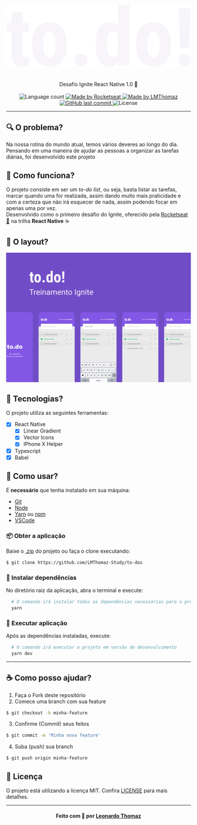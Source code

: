 <h4 align="center">
    <img alt="" src=".github/logo.svg" />
    <br/>
    <br/>
</h4>

<p align="center">
  Desafio Ignite React Native 1.0 🚀
  <br>
  <br>

  <img alt="Language count" src="https://img.shields.io/github/repo-size/LMThomaz-Study/to-dos"/>

  <a href="https://rocketseat.com.br">
    <img alt="Made by Rocketseat" src="https://img.shields.io/badge/made%20by-Rocketseat-%237519C1">
  </a>

  <a href="https://www.linkedin.com/in/leonardo-thomaz/">
    <img alt="Made by LMThomaz" src="https://img.shields.io/badge/made%20by-Leonardo%20Thomaz-%237519C1">
  </a>

  <a href="https://github.com/LMThomaz/to-do/commits/main">
    <img alt="GitHub last commit" src="https://img.shields.io/github/last-commit/LMThomaz-Study/to-dos">
  </a>

  <img alt="License" src="https://img.shields.io/github/license/LMThomaz-Study/to-dos">
</p>

---

## :mag: O problema?

Na nossa rotina do mundo atual, temos vários deveres ao longo do dia. Pensando em uma maneira de ajudar as pessoas a organizar as tarefas diárias, foi desenvolvido este projeto

## :dart: Como funciona?

O projeto consiste em ser um _to-do list_, ou seja, basta listar as tarefas, marcar quando uma for realizada, assim dando muito mais praticidade e com a certeza que não irá esquecer de nada, assim podendo focar em apenas uma por vez.  
Desenvolvido como o primeiro desáfio do Ignite, oferecido pela [Rocketseat :rocket:][url-rocketseat] na trilha **React Native** :coffee:

## :art: O layout?

![Capa to-do](.github/capa.png)

## :hammer: Tecnologias?

O projeto utiliza as seguintes ferramentas:

- [x] React Native
  - [x] Linear Gradient
  - [x] Vector Icons
  - [x] IPhone X Helper
- [x] Typescript
- [x] Babel

## :electric_plug: Como usar?

É **necessário** que tenha instalado em sua máquina:

- [Git][url-git]
- [Node][url-node]
- [Yarn][url-yarn] ou [npm][url-npm]
- [VSCode][url-vs]

### :package: Obter a aplicação

Baixe o [.zip][url-zip] do projeto ou faça o clone executando:

```bash
$ git clone https://github.com/LMThomaz-Study/to-dos
```

### :steam_locomotive: Instalar dependências

No diretório raiz da aplicação, abra o terminal e execute:

```bash
  # O comando irá instalar todas as dependências necessárias para o projeto execute
  yarn
```

### :crystal_ball: Executar aplicação

Após as dependências instaladas, execute:

```bash
  # O comando irá executar o projeto em versão de desenvolvimento
  yarn dev
```

---

## :coffee: Como posso ajudar?

1. Faça o Fork deste repositório
2. Comece uma branch com sua feature

```bash
$ git checkout -b minha-feature
```

3. Confirme (Commit) seus feitos

```bash
$ git commit -m 'Minha nova feature'
```

4. Suba (push) sua branch

```bash
$ git push origin minha-feature
```

## :page_with_curl: Licença

O projeto está utilizando a licença MIT. Confira [LICENSE][license] para mais detalhes.

---

<h4 align="center">
Feito com 💜 por <a href="https://www.linkedin.com/in/leonardo-thomaz/" target="_blank">Leonardo Thomaz</a>
</h4>

[url-ts]: https://www.typescriptlang.org/
[url-zip]: https://github.com/LMThomaz/to-do/archive/main.zip
[url-node]: https://nodejs.org/
[url-next]: https://nextjs.org/docs
[url-react]: https://reactjs.org/
[url-rocketseat]: https://rocketseat.com.br/
[url-git]: https://git-scm.com/
[url-vs]: https://code.visualstudio.com/
[url-npm]: https://www.npmjs.com/
[url-yarn]: https://yarnpkg.com/
[license]: https://github.com/LMThomaz-Study/to-do/blob/main/LICENSE
